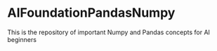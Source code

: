 # AIFoundationPandasNumpy
This is the repository of important Numpy and Pandas concepts for AI beginners
